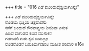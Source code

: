 +++
title = "016 ಎಡೆ ಮುರಿದುದೈಶ್ವರ್ಯವಿನ್ನೇ"

+++
ಎಡೆ ಮುರಿದುದೈಶ್ವರ್ಯವಿನ್ನೇ  
ನೊಡೆಯ ಭಿತ್ತಿಯ ಚಿತ್ರವಾದನು  
ಕಡೆಗೆ ಬಂದುದೆ ಕೌರವಾನ್ವಯ ಶಿವಶಿವಾ ಎನುತ  
ಹಿಡಿದ ದುಗುಡದ ಕವಿದ ಮುಸುಕಿನ  
ಗಡಣದಲಿ ಗುರು ಕೃಪ ಜಯದ್ರಥ  
ರೊಡನೊಡನೆ ಬರುತಿರ್ದುದಖಿಲ ಮಹೀಶ ಪರಿವಾರ       ॥16॥